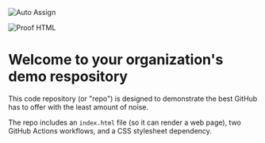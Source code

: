 ![Auto Assign](https://github.com/temp-org786/demo-repository/actions/workflows/auto-assign.yml/badge.svg)

![Proof HTML](https://github.com/temp-org786/demo-repository/actions/workflows/proof-html.yml/badge.svg)

# Welcome to your organization's demo respository
This code repository (or "repo") is designed to demonstrate the best GitHub has to offer with the least amount of noise.

The repo includes an `index.html` file (so it can render a web page), two GitHub Actions workflows, and a CSS stylesheet dependency.
